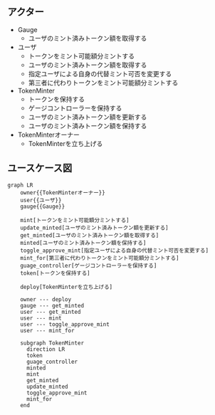 ## アクター

- Gauge
  - ユーザのミント済みトークン額を取得する
- ユーザ
  - トークンをミント可能額分ミントする
  - ユーザのミント済みトークン額を取得する
  - 指定ユーザによる自身の代替ミント可否を変更する
  - 第三者に代わりトークンをミント可能額分ミントする
- TokenMinter
  - トークンを保持する
  - ゲージコントローラーを保持する
  - ユーザのミント済みトークン額を更新する
  - ユーザのミント済みトークン額を保持する
- TokenMinterオーナー
  - TokenMinterを立ち上げる

## ユースケース図

```mermaid
graph LR
    owner{{TokenMinterオーナー}}
    user{{ユーザ}}
    gauge{{Gauge}}

    mint[トークンをミント可能額分ミントする]
    update_minted[ユーザのミント済みトークン額を更新する]
    get_minted[ユーザのミント済みトークン額を取得する]
    minted[ユーザのミント済みトークン額を保持する]
    toggle_approve_mint[指定ユーザによる自身の代替ミント可否を変更する]
    mint_for[第三者に代わりトークンをミント可能額分ミントする]
    guage_controller[ゲージコントローラーを保持する]
    token[トークンを保持する]

    deploy[TokenMinterを立ち上げる]

    owner --- deploy
    gauge --- get_minted
    user --- get_minted
    user --- mint
    user --- toggle_approve_mint
    user --- mint_for

    subgraph TokenMinter
      direction LR
      token
      guage_controller
      minted
      mint
      get_minted
      update_minted
      toggle_approve_mint
      mint_for
    end
```
